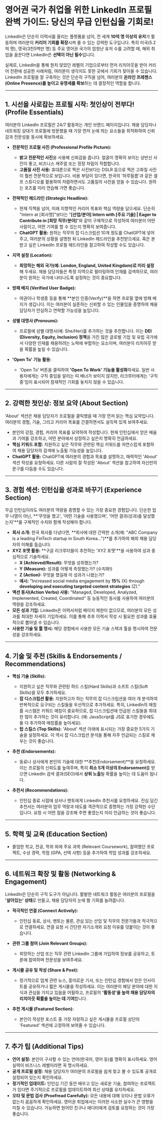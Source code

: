 # 영어권 국가 취업을 위한 LinkedIn 프로필 완벽 가이드: 당신의 무급 인턴십을 기회로!

LinkedIn은 단순히 이력서를 올리는 플랫폼을 넘어, 전 세계 **10억 명 이상의 유저**가 활동하며 여러분의 **커리어 기회를 확장**시켜 줄 수 있는 강력한 도구입니다. 특히 미국(5.2억 명), 영국(3천5백만 명) 등 주요 영어권 국가의 엄청난 유저 수를 고려할 때, 해외 취업을 꿈꾼다면 LinkedIn은 **선택이 아닌 필수**입니다.

실제로, LinkedIn을 통해 원치 않았던 레벨의 기업으로부터 먼저 리치아웃을 받아 커리어 전환에 성공한 사례처럼, 여러분이 생각지도 못한 곳에서 기회가 찾아올 수 있습니다. LinkedIn 프로필을 잘 구축하는 것은 단순히 구직을 넘어, 여러분의 **온라인 프레젠스(Online Presence)를 높이고 유명세를 확보**하는 데 결정적인 역할을 합니다.

---

## 1. 시선을 사로잡는 프로필 시작: 첫인상이 전부다! (Profile Essentials)

여러분의 LinkedIn 프로필은 24/7 활동하는 개인 브랜드 페이지입니다. 채용 담당자나 네트워킹 상대가 프로필에 방문했을 때 가장 먼저 눈에 띄는 요소들을 최적화하여 신뢰감과 전문성을 동시에 확보하세요.

* **전문적인 프로필 사진 (Professional Profile Picture):**
    * **밝고 전문적인 사진**을 사용해 신뢰감을 줍니다. 얼굴이 명확히 보이는 상반신 사진이 좋고, 비즈니스 캐주얼 또는 정장 차림이 적합합니다.
    * **고품질 사진 사용:** 휴대폰으로 찍은 사진보다는 DSLR 등으로 찍은 고화질 사진이 훨씬 전문적으로 보입니다. 비용 부담이 있다면, 한국의 '하루필름'과 같은 셀프 스튜디오를 활용하여 저렴하면서도 고품질의 사진을 얻을 수 있습니다. 원하는 포즈를 미리 연습해 가면 좋습니다.

* **전략적인 헤드라인 (Strategic Headline):**
    * 현재 직책을 넘어, 미래 지향적인 커리어 목표와 핵심 역량을 담으세요. 단순히 "Intern at [회사명]"보다는 "**[산업/분야] Intern with [주요 기술] | Eager to Contribute in [희망 직무/분야]**"와 같이 구체적으로 작성하여 여러분이 어떤 사람이고, 어떤 기여를 할 수 있는지 명확히 보여줍니다.
    * **ChatGPT 활용:** 원하는 직무의 잡 디스크립션 10개 정도를 ChatGPT에 넣어주고, 여러분의 상황을 설명한 뒤 LinkedIn 헤드라인을 추천받으세요. 혹은 본받고 싶은 LinkedIn 프로필 헤드라인을 참고하여 작성할 수도 있습니다.

* **지역 설정 (Location):**
    * **희망하는 해외 국가(예: London, England, United Kingdom)로 미리 설정**해 두세요. 채용 담당자들은 특정 지역으로 필터링하여 인재를 검색하므로, 여러분이 원하는 국가에 나타나도록 설정하는 것이 중요합니다.

* **방패 배지 (Verified User Badge):**
    * 여권이나 학생증 등을 통해 **본인 인증(Verify)**을 하면 프로필 옆에 방패 배지가 생깁니다. 이는 여러분이 실존하는 신뢰할 수 있는 인물임을 증명하여 채용 담당자가 안심하고 연락할 가능성을 높입니다.

* **성별 대명사 (Pronouns):**
    * 프로필에 성별 대명사(예: She/Her)를 추가하는 것을 추천합니다. 이는 **DEI (Diversity, Equity, Inclusion) 정책**을 가진 많은 글로벌 기업 및 유럽 국가에서 다양한 인재를 채용하려는 노력에 부합하는 요소이며, 여러분이 리치아웃 받을 확률을 높일 수 있습니다.

* **'Open To' 기능 활용:**
    * 'Open To' 버튼을 클릭하여 **'Open To Work' 기능을 활성화**하세요. 일반 사용자에게는 구직 중임을 알리는 띠 배너가 보이지 않지만, 리크루터에게는 '구직 중'임이 표시되어 잠재적인 기회를 놓치지 않을 수 있습니다.

---

## 2. 강력한 첫인상: 정보 요약 (About Section)

'About' 섹션은 채용 담당자가 프로필을 클릭했을 때 가장 먼저 읽는 핵심 요약입니다. 여러분의 경험, 기술, 그리고 커리어 목표를 간결하면서도 설득력 있게 보여주세요.

* 본인의 강점, 경험, 커리어 목표를 요약하여 작성합니다. 현재 인턴십에서 얻은 배움과 기여를 강조하고, 어떤 분야에서 성장하고 싶은지 명확히 언급하세요.
* **핵심 키워드 포함:** 지원하고 싶은 직무와 관련된 핵심 키워드를 자연스럽게 포함하여 채용 담당자의 검색에 노출될 가능성을 높입니다.
* **ChatGPT 활용:** ChatGPT에 여러분의 경험과 목표를 설명하고, 매력적인 'About' 섹션 작성을 요청하세요. 다른 사람의 잘 작성된 'About' 섹션을 참고하여 자신만의 문구를 다듬을 수도 있습니다.

---

## 3. 경험 섹션: 인턴십을 성과로 바꾸기 (Experience Section)

무급 인턴십이라도 여러분의 역량을 증명할 수 있는 가장 중요한 경험입니다. 단순한 업무 나열이 아닌, **'무엇을 했고', '어떤 기술을 사용했으며', '어떤 결과(성과)를 달성했는지'**를 구체적인 수치와 함께 작성해야 합니다.

* **회사 소개:** 한국 회사를 다녔다면, **회사에 대한 간략한 소개(예: "ABC Company is a leading FinTech startup in South Korea...")**를 추가하여 해외 채용 담당자의 이해를 돕습니다.
* **XYZ 포맷 활용:** **구글 리크루터들이 추천하는 'XYZ 포맷'**을 사용하여 성과 중심적으로 기술하세요.
    * **X (Achieved/Result):** 무엇을 성취했는가?
    * **Y (Measure):** 성과를 어떻게 측정했는가? (수치화!)
    * **Z (Action):** 무엇을 했길래 이 성과가 나왔는가?
    * **예시:** "Increased social media engagement by **15%** (X) through **developing and executing targeted content strategies** (Z)."
* **액션 동사(Action Verbs) 사용:** "Managed, Developed, Analyzed, Implemented, Created, Coordinated" 등 능동적인 동사를 사용하여 여러분의 역량을 강조하세요.
* **모든 성과 기입:** LinkedIn은 이력서처럼 페이지 제한이 없으므로, 여러분의 모든 성과를 최대한 자세히 기입하세요. 이를 통해 추후 이력서 작성 시 필요한 성과를 효율적으로 뽑아낼 수 있습니다.
* **사용한 기술 및 툴 명시:** 해당 경험에서 사용한 모든 기술 스택과 툴을 명시하여 전문성을 강조하세요.

---

## 4. 기술 및 추천 (Skills & Endorsements / Recommendations)

* **핵심 기술 (Skills):**
    * 지원하고 싶은 직무와 관련된 하드 스킬(Hard Skills)과 소프트 스킬(Soft Skills)을 모두 추가하세요.
    * **잡 디스크립션 활용:** 지원하고자 하는 직무의 잡 디스크립션을 여러 개 분석하여 반복적으로 요구되는 스킬들을 우선적으로 추가하세요. 특히, LinkedIn의 매칭률 시스템은 키워드 매칭이 중요하므로, 잡 디스크립션에 언급된 스킬들을 최대한 많이 추가하는 것이 유리합니다. (예: JavaScript를 JS로 표기한 경우에도 둘 다 추가하여 매칭률을 높이세요).
    * **탑 스킬스 (Top Skills):** 'About' 섹션 아래에 표시되는 가장 중요한 5가지 기술을 설정하세요. 이 역시 잡 디스크립션 분석을 통해 자주 언급되는 스킬로 채우는 것이 좋습니다.

* **추천 (Endorsements):**
    * 동료나 상사에게 본인의 기술에 대한 **추천(Endorsement)**을 요청하세요. 이는 프로필의 신뢰도를 높여주며, 특히 **최소 5개 이상의 Endorsement**를 받으면 LinkedIn 검색 결과(SEO)에서 **상위 노출**될 확률을 높이는 데 도움이 됩니다.

* **추천서 (Recommendations):**
    * 인턴십 종료 시점에 상사나 멘토에게 LinkedIn 추천서를 요청하세요. 진심 담긴 추천서는 여러분의 업무 역량과 태도를 객관적으로 증명하는 가장 강력한 수단입니다. 요청 시 어떤 점을 강조해 주면 좋겠는지 미리 언급하는 것이 좋습니다.

---

## 5. 학력 및 교육 (Education Section)

* 졸업한 학교, 전공, 학위 외에 주요 과목 (Relevant Coursework), 참여했던 프로젝트, 수상 경력, 학점 (GPA, 선택 사항) 등을 추가하여 학업 성과를 강조하세요.

---

## 6. 네트워크 확장 및 활동 (Networking & Engagement)

LinkedIn은 단순히 구직 도구가 아닙니다. 활발한 네트워크 활동은 여러분의 프로필을 **'살아있는' 상태**로 만들고, 채용 담당자의 눈에 띌 기회를 늘려줍니다.

* **적극적인 연결 (Connect Actively):**
    * 인턴십 동료, 상사, 멘토는 물론, 관심 있는 산업 및 직무의 전문가들과 적극적으로 연결하세요. 연결 요청 시 간단한 자기소개와 요청 이유를 덧붙이는 것이 좋습니다.

* **관련 그룹 참여 (Join Relevant Groups):**
    * 희망하는 산업 또는 직무 관련 LinkedIn 그룹에 가입하여 정보를 공유하고, 토론에 참여하며 전문성을 보여주세요.

* **게시물 공유 및 작성 (Share & Post):**
    * 정기적으로 업계 관련 뉴스, 흥미로운 기사, 또는 인턴십 경험에서 얻은 인사이트를 공유하거나 짧은 게시물을 작성하세요. 이는 여러분이 해당 분야에 대한 지식과 관심을 가지고 있음을 어필하고, 프로필의 **'활동성'을 높여 채용 담당자의 리치아웃 확률을 높이는 데 기여**합니다.

* **추천 게시물 (Featured Section):**
    * 본인이 작성한 포스트 중 가장 자랑하고 싶은 게시물을 프로필 상단의 'Featured' 섹션에 고정하여 보여줄 수 있습니다.

---

## 7. 추가 팁 (Additional Tips)

* **언어 설정:** 본인이 구사할 수 있는 언어(한국어, 영어 등)를 명확히 표시하세요. 영어 실력이 비즈니스 레벨이라면 꼭 명시하세요.
* **공개 프로필 설정:** 채용 담당자가 여러분의 프로필을 쉽게 찾고 볼 수 있도록 공개로 설정되어 있는지 확인하세요.
* **정기적인 업데이트:** 인턴십 기간 동안 배우고 있는 새로운 기술, 참여하는 프로젝트가 있다면 주기적으로 프로필을 업데이트하여 최신 상태를 유지하세요.
* **오타 및 문법 검사 (Proofread Carefully):** 모든 내용에 대해 오타나 문법 오류가 없는지 꼼꼼하게 확인하세요. 영어권 취업에서는 이러한 사소한 실수가 큰 영향을 미칠 수 있습니다. 가능하면 원어민 친구나 에디터에게 검토를 요청하는 것이 가장 좋습니다.
